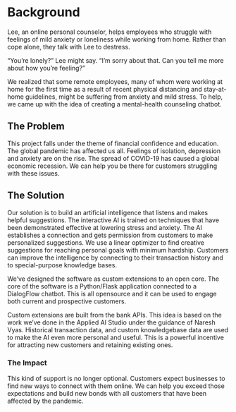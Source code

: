 # Background
Lee, an online personal counselor, helps employees who struggle with feelings of mild anxiety or loneliness while working from home. Rather than cope alone, they talk with Lee to destress.

“You’re lonely?” Lee might say. “I’m sorry about that. Can you tell me more about how you’re feeling?”

We realized that some remote employees, many of whom were working at home for the first time as a result of recent physical distancing and stay-at-home guidelines, might be suffering from anxiety and mild stress. To help, we came up with the idea of creating a mental-health counseling chatbot.


## The Problem
This project falls under the theme of financial confidence and education. The global pandemic has affected us all. Feelings of isolation, depression and anxiety are on the rise. The spread of COVID-19 has caused a global economic recession. We can help you be there for customers struggling with these issues.

## The Solution
Our solution is to build an artificial intelligence that listens and makes helpful suggestions. The interactive AI is trained on techniques that have been demonstrated effective at lowering stress and anxiety. The AI establishes a connection and gets permission from customers to make personalized suggestions. We use a linear optimizer to find creative suggestions for reaching personal goals with minimum hardship. Customers can improve the intelligence by connecting to their transaction history and to special-purpose knowledge bases.

We’ve designed the software as custom extensions to an open core. The core of the software is a Python/Flask application connected to a DialogFlow chatbot. This is all opensource and it can be used to engage both current and prospective customers. 

Custom extensions are built from the bank APIs. This idea is based on the work we’ve done in the Applied AI Studio under the guidance of Naresh Vyas. Historical transaction data, and custom knowledgebase data are used to make the AI even more personal and useful. This is a powerful incentive for attracting new customers and retaining existing ones.


### The Impact
This kind of support is no longer optional.  Customers expect businesses to find new ways to connect with them online. We can help you exceed those expectations and build new bonds with all customers that have been affected by the pandemic.

